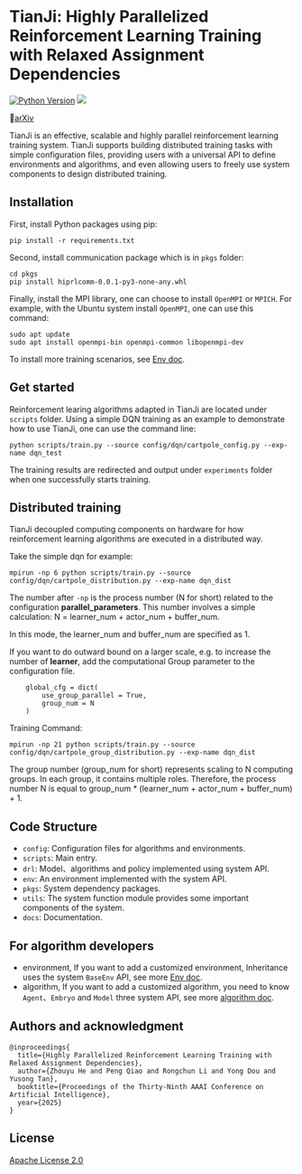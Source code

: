 # TianJi: Highly Parallelized Reinforcement Learning Training with Relaxed Assignment Dependencies

[![Python Version](https://img.shields.io/badge/python-3.6%2F3.7%2F3.8-green)]() [<img src="https://img.shields.io/badge/license-Apache_2.0-blue">]()

📄<a href="http://arxiv.org/abs/2502.20190">arXiv</a>

TianJi is an effective, scalable and highly parallel reinforcement learning training system. TianJi supports building distributed training tasks with simple configuration files, providing users with a universal API to define environments and algorithms, and even allowing users to freely use system components to design distributed training.

## Installation

First, install Python packages using pip:

```
pip install -r requirements.txt
```

Second, install communication package which is in `pkgs` folder:

```
cd pkgs
pip install hiprlcomm-0.0.1-py3-none-any.whl
```

Finally, install the MPI library, one can choose to install `OpenMPI` or `MPICH`. For example, with the Ubuntu system install `OpenMPI`, one can use this command:

```
sudo apt update
sudo apt install openmpi-bin openmpi-common libopenmpi-dev
```

To install more training scenarios, see [Env doc](docs/environment.md).

## Get started

Reinforcement learing algorithms adapted in TianJi are located under `scripts` folder. Using a simple DQN training as an example to demonstrate how to use TianJi, one can use the command line:

```
python scripts/train.py --source config/dqn/cartpole_config.py --exp-name dqn_test
```

The training results are redirected and output under `experiments` folder when one successfully starts training.

## Distributed training

TianJi decoupled computing components on hardware for how reinforcement learning algorithms are executed in a distributed way. 

Take the simple dqn for example:

```
mpirun -np 6 python scripts/train.py --source config/dqn/cartpole_distribution.py --exp-name dqn_dist 
```

The number after `-np` is the process number (N for short) related to the configuration **parallel_parameters**. This number involves a simple calculation: N = learner_num + actor_num + buffer_num.

In this mode, the learner_num and buffer_num are specified as 1.

If you want to do outward bound on a larger scale, e.g. to increase the number of **learner**,  add the computational Group parameter to the configuration file.

```
    global_cfg = dict(
        use_group_parallel = True,
        group_num = N
    )
```

Training Command:

```
mpirun -np 21 python scripts/train.py --source config/dqn/cartpole_group_distribution.py --exp-name dqn_dist 
```

The group number (group_num for short) represents scaling to N computing groups. In each group, it contains multiple roles. Therefore, the process number N is equal to group_num * (learner_num + actor_num + buffer_num) + 1.

## Code Structure

- `config`: Configuration files for algorithms and environments.
- `scripts`: Main entry.
- `drl`: Model、algorithms and policy implemented using system API.
- `env`: An environment implemented with the system API.
- `pkgs`: System dependency packages.
- `utils`: The system function module provides some important components of the system.
- `docs`: Documentation.

## For algorithm developers

- environment, If you want to add a customized environment, Inheritance uses the system `BaseEnv` API, see more [Env doc](docs/environment.md).
- algorithm, If you want to add a customized algorithm, you need to know `Agent`、`Embryo` and `Model` three system API, see more [algorithm doc](docs/algorithm.md).

## Authors and acknowledgment
```
@inproceedings{
  title={Highly Parallelized Reinforcement Learning Training with Relaxed Assignment Dependencies},
  author={Zhouyu He and Peng Qiao and Rongchun Li and Yong Dou and Yusong Tan},
  booktitle={Proceedings of the Thirty-Ninth AAAI Conference on Artificial Intelligence},
  year={2025}
}
```

## License
[Apache License 2.0](LICENSE)

